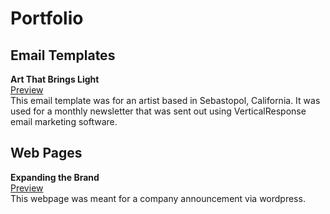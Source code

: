 # Portfolio

## Email Templates

**Art That Brings Light**  
[Preview](https://rabbitheart.neocities.org/portfolio/sg_email%20newsletter.html)  
This email template was for an artist based in Sebastopol, California. It was used for a monthly newsletter that was sent out using VerticalResponse email marketing software.

## Web Pages

**Expanding the Brand**  
[Preview](https://rabbitheart.neocities.org/portfolio/AF_Expanding%20the%20Brand.html)  
This webpage was meant for a company announcement via wordpress.  
